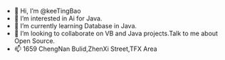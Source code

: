 - 👋 Hi, I’m @keeTingBao
- 👀 I’m interested in Ai for Java.
- 🌱 I’m currently learning Database in Java.
- 💞️ I’m looking to collaborate on VB and Java projects.Talk to me about Open Source.
- 📫 1659 ChengNan Bulid,ZhenXi Street,TFX Area

<!---
keeTingBao/keeTingBao is a ✨ special ✨ repository because its `README.md` (this file) appears on your GitHub profile.
You can click the Preview link to take a look at your changes.
--->
